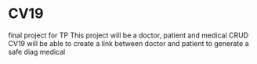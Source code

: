 # CV19
final project for TP
This project will be a doctor, patient and medical CRUD
CV19 will be able to create a link between doctor and patient to generate a safe diag medical

